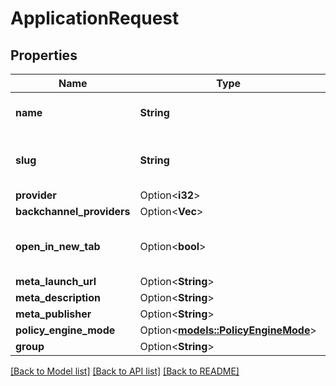 # ApplicationRequest

## Properties

Name | Type | Description | Notes
------------ | ------------- | ------------- | -------------
**name** | **String** | Application's display Name. | 
**slug** | **String** | Internal application name, used in URLs. | 
**provider** | Option<**i32**> |  | [optional]
**backchannel_providers** | Option<**Vec<i32>**> |  | [optional]
**open_in_new_tab** | Option<**bool**> | Open launch URL in a new browser tab or window. | [optional]
**meta_launch_url** | Option<**String**> |  | [optional]
**meta_description** | Option<**String**> |  | [optional]
**meta_publisher** | Option<**String**> |  | [optional]
**policy_engine_mode** | Option<[**models::PolicyEngineMode**](PolicyEngineMode.md)> |  | [optional]
**group** | Option<**String**> |  | [optional]

[[Back to Model list]](../README.md#documentation-for-models) [[Back to API list]](../README.md#documentation-for-api-endpoints) [[Back to README]](../README.md)


